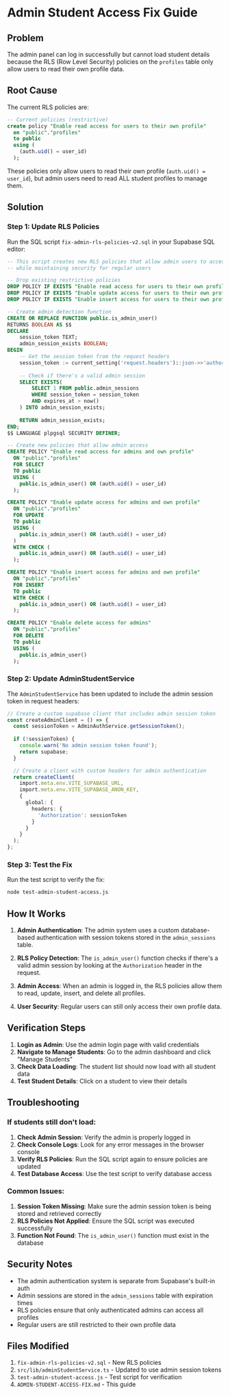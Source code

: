 # Admin Student Access Fix Guide

## Problem
The admin panel can log in successfully but cannot load student details because the RLS (Row Level Security) policies on the `profiles` table only allow users to read their own profile data.

## Root Cause
The current RLS policies are:
```sql
-- Current policies (restrictive)
create policy "Enable read access for users to their own profile"
  on "public"."profiles"
  to public
  using (
    (auth.uid() = user_id)
  );
```

These policies only allow users to read their own profile (`auth.uid() = user_id`), but admin users need to read ALL student profiles to manage them.

## Solution

### Step 1: Update RLS Policies
Run the SQL script `fix-admin-rls-policies-v2.sql` in your Supabase SQL editor:

```sql
-- This script creates new RLS policies that allow admin users to access all profiles
-- while maintaining security for regular users

-- Drop existing restrictive policies
DROP POLICY IF EXISTS "Enable read access for users to their own profile" ON "public"."profiles";
DROP POLICY IF EXISTS "Enable update access for users to their own profile" ON "public"."profiles";
DROP POLICY IF EXISTS "Enable insert access for users to their own profile" ON "public"."profiles";

-- Create admin detection function
CREATE OR REPLACE FUNCTION public.is_admin_user()
RETURNS BOOLEAN AS $$
DECLARE
    session_token TEXT;
    admin_session_exists BOOLEAN;
BEGIN
    -- Get the session token from the request headers
    session_token := current_setting('request.headers')::json->>'authorization';
    
    -- Check if there's a valid admin session
    SELECT EXISTS(
        SELECT 1 FROM public.admin_sessions 
        WHERE session_token = session_token
        AND expires_at > now()
    ) INTO admin_session_exists;
    
    RETURN admin_session_exists;
END;
$$ LANGUAGE plpgsql SECURITY DEFINER;

-- Create new policies that allow admin access
CREATE POLICY "Enable read access for admins and own profile"
  ON "public"."profiles"
  FOR SELECT
  TO public
  USING (
    public.is_admin_user() OR (auth.uid() = user_id)
  );

CREATE POLICY "Enable update access for admins and own profile"
  ON "public"."profiles"
  FOR UPDATE
  TO public
  USING (
    public.is_admin_user() OR (auth.uid() = user_id)
  )
  WITH CHECK (
    public.is_admin_user() OR (auth.uid() = user_id)
  );

CREATE POLICY "Enable insert access for admins and own profile"
  ON "public"."profiles"
  FOR INSERT
  TO public
  WITH CHECK (
    public.is_admin_user() OR (auth.uid() = user_id)
  );

CREATE POLICY "Enable delete access for admins"
  ON "public"."profiles"
  FOR DELETE
  TO public
  USING (
    public.is_admin_user()
  );
```

### Step 2: Update AdminStudentService
The `AdminStudentService` has been updated to include the admin session token in request headers:

```typescript
// Create a custom supabase client that includes admin session token
const createAdminClient = () => {
  const sessionToken = AdminAuthService.getSessionToken();
  
  if (!sessionToken) {
    console.warn('No admin session token found');
    return supabase;
  }

  // Create a client with custom headers for admin authentication
  return createClient(
    import.meta.env.VITE_SUPABASE_URL,
    import.meta.env.VITE_SUPABASE_ANON_KEY,
    {
      global: {
        headers: {
          'Authorization': sessionToken
        }
      }
    }
  );
};
```

### Step 3: Test the Fix
Run the test script to verify the fix:

```bash
node test-admin-student-access.js
```

## How It Works

1. **Admin Authentication**: The admin system uses a custom database-based authentication with session tokens stored in the `admin_sessions` table.

2. **RLS Policy Detection**: The `is_admin_user()` function checks if there's a valid admin session by looking at the `Authorization` header in the request.

3. **Admin Access**: When an admin is logged in, the RLS policies allow them to read, update, insert, and delete all profiles.

4. **User Security**: Regular users can still only access their own profile data.

## Verification Steps

1. **Login as Admin**: Use the admin login page with valid credentials
2. **Navigate to Manage Students**: Go to the admin dashboard and click "Manage Students"
3. **Check Data Loading**: The student list should now load with all student data
4. **Test Student Details**: Click on a student to view their details

## Troubleshooting

### If students still don't load:

1. **Check Admin Session**: Verify the admin is properly logged in
2. **Check Console Logs**: Look for any error messages in the browser console
3. **Verify RLS Policies**: Run the SQL script again to ensure policies are updated
4. **Test Database Access**: Use the test script to verify database access

### Common Issues:

1. **Session Token Missing**: Make sure the admin session token is being stored and retrieved correctly
2. **RLS Policies Not Applied**: Ensure the SQL script was executed successfully
3. **Function Not Found**: The `is_admin_user()` function must exist in the database

## Security Notes

- The admin authentication system is separate from Supabase's built-in auth
- Admin sessions are stored in the `admin_sessions` table with expiration times
- RLS policies ensure that only authenticated admins can access all profiles
- Regular users are still restricted to their own profile data

## Files Modified

1. `fix-admin-rls-policies-v2.sql` - New RLS policies
2. `src/lib/adminStudentService.ts` - Updated to use admin session tokens
3. `test-admin-student-access.js` - Test script for verification
4. `ADMIN-STUDENT-ACCESS-FIX.md` - This guide 